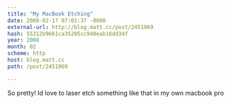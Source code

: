 ```yaml
---
title: "My MacBook Etching"
date: 2008-02-17 07:01:37 -0600
external-url: http://blog.matt.cc/post/2451969
hash: 55312b9661ca35205cc940eab16dd34f
year: 2008
month: 02
scheme: http
host: blog.matt.cc
path: /post/2451969

---
```


So pretty! Id love to laser etch something like that in my own macbook pro
